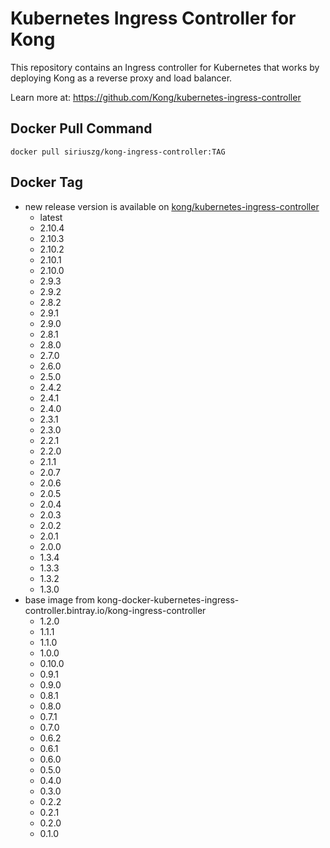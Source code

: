 # Kubernetes Ingress Controller for Kong

This repository contains an Ingress controller for Kubernetes that works by deploying Kong as a reverse proxy and load balancer.

Learn more at: <https://github.com/Kong/kubernetes-ingress-controller>

## Docker Pull Command

`docker pull siriuszg/kong-ingress-controller:TAG`

## Docker Tag

* new release version is available on [kong/kubernetes-ingress-controller](https://hub.docker.com/r/kong/kubernetes-ingress-controller/)
  * latest
  * 2.10.4
  * 2.10.3
  * 2.10.2
  * 2.10.1
  * 2.10.0
  * 2.9.3
  * 2.9.2
  * 2.8.2
  * 2.9.1
  * 2.9.0
  * 2.8.1
  * 2.8.0
  * 2.7.0
  * 2.6.0
  * 2.5.0
  * 2.4.2
  * 2.4.1
  * 2.4.0
  * 2.3.1
  * 2.3.0
  * 2.2.1
  * 2.2.0
  * 2.1.1
  * 2.0.7
  * 2.0.6
  * 2.0.5
  * 2.0.4
  * 2.0.3
  * 2.0.2
  * 2.0.1
  * 2.0.0
  * 1.3.4
  * 1.3.3
  * 1.3.2
  * 1.3.0
* base image from kong-docker-kubernetes-ingress-controller.bintray.io/kong-ingress-controller
  * 1.2.0
  * 1.1.1
  * 1.1.0
  * 1.0.0
  * 0.10.0
  * 0.9.1
  * 0.9.0
  * 0.8.1
  * 0.8.0
  * 0.7.1
  * 0.7.0
  * 0.6.2
  * 0.6.1
  * 0.6.0
  * 0.5.0
  * 0.4.0
  * 0.3.0
  * 0.2.2
  * 0.2.1
  * 0.2.0
  * 0.1.0

